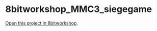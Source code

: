 8bitworkshop_MMC3_siegegame
=====

[Open this project in 8bitworkshop](http://8bitworkshop.com/redir.html?platform=nes&githubURL=https%3A%2F%2Fgithub.com%2Fseanwiththebeard%2F8bitworkshop_MMC3_siegegame&file=siegegame.c).
